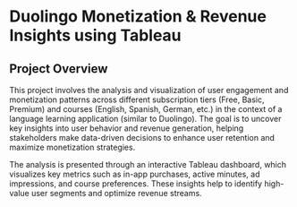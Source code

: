# Duolingo Monetization & Revenue Insights using Tableau
## Project Overview
This project involves the analysis and visualization of user engagement and monetization patterns across different subscription tiers (Free, Basic, Premium) and courses (English, Spanish, German, etc.) in the context of a language learning application (similar to Duolingo). The goal is to uncover key insights into user behavior and revenue generation, helping stakeholders make data-driven decisions to enhance user retention and maximize monetization strategies.

The analysis is presented through an interactive Tableau dashboard, which visualizes key metrics such as in-app purchases, active minutes, ad impressions, and course preferences. These insights help to identify high-value user segments and optimize revenue streams.
